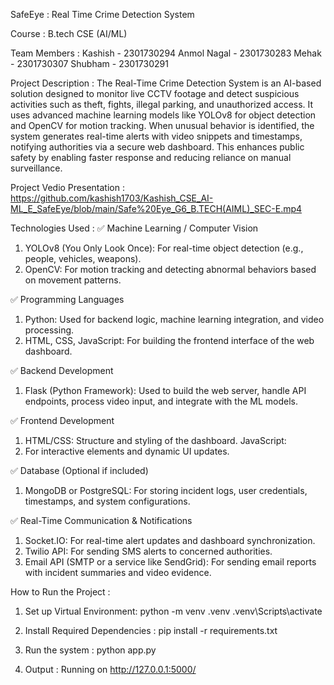 SafeEye : Real Time Crime Detection System

Course : B.tech CSE (AI/ML) 

Team Members : 
Kashish - 2301730294 
Anmol Nagal - 2301730283
Mehak - 2301730307
Shubham - 2301730291

Project Description :
The Real-Time Crime Detection System is an AI-based solution designed to monitor live CCTV footage and detect suspicious activities such as theft, fights, illegal parking, and unauthorized access. It uses advanced machine learning models like YOLOv8 for object detection and OpenCV for motion tracking. When unusual behavior is identified, the system generates real-time alerts with video snippets and timestamps, notifying authorities via a secure web dashboard. This enhances public safety by enabling faster response and reducing reliance on manual surveillance.

Project Vedio Presentation : https://github.com/kashish1703/Kashish_CSE_AI-ML_E_SafeEye/blob/main/Safe%20Eye_G6_B.TECH(AIML)_SEC-E.mp4

Technologies Used : 
✅ Machine Learning / Computer Vision
1. YOLOv8 (You Only Look Once):
For real-time object detection (e.g., people, vehicles, weapons).
2. OpenCV:
For motion tracking and detecting abnormal behaviors based on movement patterns.

✅ Programming Languages
1. Python:
Used for backend logic, machine learning integration, and video processing.
2. HTML, CSS, JavaScript:
For building the frontend interface of the web dashboard.

✅ Backend Development
1. Flask (Python Framework):
Used to build the web server, handle API endpoints, process video input, and integrate with the ML models.

✅ Frontend Development
1. HTML/CSS:
Structure and styling of the dashboard.
JavaScript:
2. For interactive elements and dynamic UI updates.

✅ Database (Optional if included)
1. MongoDB or PostgreSQL:
For storing incident logs, user credentials, timestamps, and system configurations.

✅ Real-Time Communication & Notifications
1. Socket.IO:
For real-time alert updates and dashboard synchronization.
2. Twilio API:
For sending SMS alerts to concerned authorities.
3.  Email API (SMTP or a service like SendGrid):
For sending email reports with incident summaries and video evidence.

How to Run the Project :
1. Set up Virtual Environment:
   python -m venv .venv
   .venv\Scripts\activate

2. Install Required Dependencies :
   pip install -r requirements.txt

3. Run the system :
   python app.py

4. Output :
   Running on http://127.0.0.1:5000/







